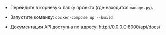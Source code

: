 - Перейдите в корневую папку проекта (где находится `manage.py`).
- Запустите команду: `docker-compose up --build`


- Документация API доступна по адресу: http://0.0.0.0:8000/api/docs/
